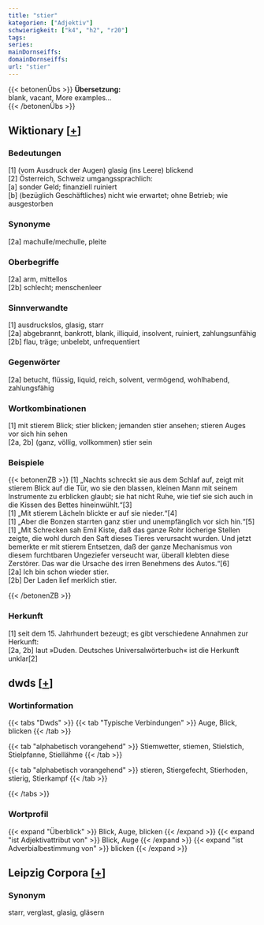 ```yaml
---
title: "stier"
kategorien: ["Adjektiv"]
schwierigkeit: ["k4", "h2", "r20"]
tags:
series:
mainDornseiffs:
domainDornseiffs:
url: "stier"
---
```


{{< betonenÜbs >}}
**Übersetzung:**  
blank, vacant, More examples...  
{{< /betonenÜbs >}}

## Wiktionary [[+](https://de.wiktionary.org/wiki/stier)]

### Bedeutungen
[1] (vom Ausdruck der Augen) glasig (ins Leere) blickend  
[2] Österreich, Schweiz umgangssprachlich:  
[a] sonder Geld; finanziell ruiniert  
[b] (bezüglich Geschäftliches) nicht wie erwartet; ohne Betrieb; wie ausgestorben  

### Synonyme
[2a] machulle/mechulle, pleite  

### Oberbegriffe
[2a] arm, mittellos  
[2b] schlecht; menschenleer  

### Sinnverwandte
[1] ausdruckslos, glasig, starr  
[2a] abgebrannt, bankrott, blank, illiquid, insolvent, ruiniert, zahlungsunfähig  
[2b] flau, träge; unbelebt, unfrequentiert  

### Gegenwörter
[2a] betucht, flüssig, liquid, reich, solvent, vermögend, wohlhabend, zahlungsfähig  

### Wortkombinationen
[1] mit stierem Blick; stier blicken; jemanden stier ansehen; stieren Auges vor sich hin sehen  
[2a, 2b] (ganz, völlig, vollkommen) stier sein  

### Beispiele
{{< betonenZB >}}
[1] „Nachts schreckt sie aus dem Schlaf auf, zeigt mit stierem Blick auf die Tür, wo sie den blassen, kleinen Mann mit seinem Instrumente zu erblicken glaubt; sie hat nicht Ruhe, wie tief sie sich auch in die Kissen des Bettes hineinwühlt.“[3]  
[1] „Mit stierem Lächeln blickte er auf sie nieder.“[4]  
[1] „Aber die Bonzen starrten ganz stier und unempfänglich vor sich hin.“[5]  
[1] „Mit Schrecken sah Emil Kiste, daß das ganze Rohr löcherige Stellen zeigte, die wohl durch den Saft dieses Tieres verursacht wurden. Und jetzt bemerkte er mit stierem Entsetzen, daß der ganze Mechanismus von diesem furchtbaren Ungeziefer verseucht war, überall klebten diese Zerstörer. Das war die Ursache des irren Benehmens des Autos.“[6]  
[2a] Ich bin schon wieder stier.  
[2b] Der Laden lief merklich stier.  

{{< /betonenZB >}}
### Herkunft
[1] seit dem 15. Jahrhundert bezeugt; es gibt verschiedene Annahmen zur Herkunft:  
[2a, 2b] laut »Duden. Deutsches Universalwörterbuch« ist die Herkunft unklar[2]  



## dwds [[+](https://www.dwds.de/wb/stier)]

### Wortinformation
{{< tabs "Dwds" >}}
{{< tab "Typische Verbindungen" >}}
Auge, Blick, blicken
{{< /tab >}}

{{< tab "alphabetisch vorangehend" >}}
Stiemwetter, stiemen, Stielstich, Stielpfanne, Stiellähme
{{< /tab >}}

{{< tab "alphabetisch vorangehend" >}}
stieren, Stiergefecht, Stierhoden, stierig, Stierkampf
{{< /tab >}}

{{< /tabs >}}

### Wortprofil
{{< expand "Überblick" >}} Blick, Auge, blicken {{< /expand >}}
{{< expand "ist Adjektivattribut von" >}} Blick, Auge {{< /expand >}}
{{< expand "ist Adverbialbestimmung von" >}} blicken {{< /expand >}}

## Leipzig Corpora [[+](https://corpora.uni-leipzig.de/en/res?word=stier&corpusId=deu_newscrawl-public_2018)]


### Synonym
starr, verglast, glasig, gläsern

